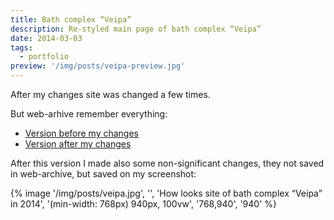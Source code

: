 ```yaml
---
title: Bath complex “Veipa”
description: Re-styled main page of bath complex “Veipa”
date: 2014-03-03
tags:
  - portfolio
preview: '/img/posts/veipa-preview.jpg'
---
```


After my changes site was changed a few times.

But web-arhive remember everything:

* [Version before my changes](http://web.archive.org/web/20140109125417/http://veipa.ru/)
* [Version after my changes](http://web.archive.org/web/20140629170037/http://veipa.ru/)

After this version I made also some non-significant changes, they not saved in web-archive, but saved on my screenshot:

{% image '/img/posts/veipa.jpg', '', 'How looks site of bath complex “Veipa” in 2014', '(min-width: 768px) 940px, 100vw', '768,940', '940' %}
